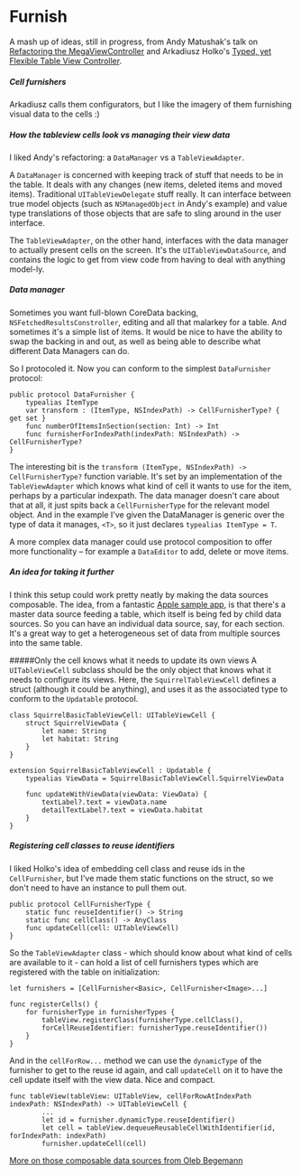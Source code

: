 # Furnish

A mash up of ideas, still in progress, from Andy Matushak's talk on [Refactoring the MegaViewController](https://realm.io/news/andy-matuschak-refactor-mega-controller/) and Arkadiusz Holko's [Typed, yet Flexible Table View Controller](http://holko.pl/2016/01/05/typed-table-view-controller/?utm_campaign=iOS%2BDev%2BWeekly&utm_medium=email&utm_source=iOS_Dev_Weekly_Issue_232).

##### Cell furnishers
Arkadiusz calls them configurators, but I like the imagery of them furnishing visual data to the cells :) 

##### How the tableview cells look vs managing their view data
I liked Andy's refactoring: a `DataManager` vs a `TableViewAdapter`. 

A `DataManager` is concerned with keeping track of stuff that needs to be in the table. It deals with any changes (new items, deleted items and moved items). Traditional `UITableViewDelegate` stuff really. It can interface between true model objects (such as `NSManagedObject` in Andy's example) and value type translations of those objects that are safe to sling around in the user interface. 

The `TableViewAdapter`, on the other hand, interfaces with the data manager to actually present cells on the screen. It's the `UITableViewDataSource`, and contains the logic to get from  view code from having to deal with anything model-ly. 

##### Data manager

Sometimes you want full-blown CoreData backing, `NSFetchedResultsConstroller`, editing and all that malarkey for a table. And sometimes it's a simple list of items. It would be nice to have the ability to swap the backing in and out, as well as being able to describe what different Data Managers can do. 

So I protocoled it. Now you can conform to the simplest `DataFurnisher` protocol: 

```
public protocol DataFurnisher {
    typealias ItemType
    var transform : (ItemType, NSIndexPath) -> CellFurnisherType? { get set }
    func numberOfItemsInSection(section: Int) -> Int
    func furnisherForIndexPath(indexPath: NSIndexPath) -> CellFurnisherType?
}
```

The interesting bit is the `transform (ItemType, NSIndexPath) -> CellFurnisherType?` function variable. It's set by an implementation of the `TableViewAdapter` which knows what kind of cell it wants to use for the item, perhaps by a particular indexpath. The data manager doesn't care about that at all, it just spits back a `CellFurnisherType` for the relevant model object. And in the example I've given the DataManager is generic over the type of data it manages, `<T>`, so it just declares `typealias ItemType = T`. 

A more complex data manager could use protocol composition to offer more functionality – for example a `DataEditor` to add, delete or move items. 

##### An idea for taking it further
I think this setup could work pretty neatly by making the data sources composable. The idea, from a fantastic [Apple sample app](https://developer.apple.com/sample-code/wwdc/2015/downloads/Advanced-Collection-View.zip),  is that there's a master data source feeding a table, which itself is being fed by child data sources. So you can have an individual data source, say, for each section. It's a great way to get a heterogeneous set of data from multiple sources into the same table. 

#####Only the cell knows what it needs to update its own views
A `UITableViewCell` subclass should be the only object that knows what it needs to configure its views. Here, the `SquirrelTableViewCell` defines a struct (although it could be anything), and uses it as the associated type to conform to the `Updatable` protocol.

```
class SquirrelBasicTableViewCell: UITableViewCell {
    struct SquirrelViewData {
        let name: String
        let habitat: String
    }
}

extension SquirrelBasicTableViewCell : Updatable {
    typealias ViewData = SquirrelBasicTableViewCell.SquirrelViewData
 
    func updateWithViewData(viewData: ViewData) {
        textLabel?.text = viewData.name
        detailTextLabel?.text = viewData.habitat
    }
}
```

##### Registering cell classes to reuse identifiers
I liked Holko's idea of embedding cell class and reuse ids in the `CellFurnisher`, but I've made them static functions on the struct, so we don't need to have an instance to pull them out. 

```
public protocol CellFurnisherType {
    static func reuseIdentifier() -> String
    static func cellClass() -> AnyClass
    func updateCell(cell: UITableViewCell)
}
```

So the `TableViewAdapter` class - which should know about what kind of cells are available to it - can hold a list of cell furnishers types which are registered with the table on initialization:

```
let furnishers = [CellFurnisher<Basic>, CellFurnisher<Image>...]

func registerCells() {
    for furnisherType in furnisherTypes {
        tableView.registerClass(furnisherType.cellClass(), 
        forCellReuseIdentifier: furnisherType.reuseIdentifier())
    }
}
```

And in the `cellForRow...` method we can use the `dynamicType` of the furnisher to get to the reuse id again, and call `updateCell` on it to have the cell update itself with the view data.  Nice and compact.

```
func tableView(tableView: UITableView, cellForRowAtIndexPath indexPath: NSIndexPath) -> UITableViewCell {        
		... 
		let id = furnisher.dynamicType.reuseIdentifier()
        let cell = tableView.dequeueReusableCellWithIdentifier(id, forIndexPath: indexPath)
        furnisher.updateCell(cell)
```


[More on those composable data sources from Oleb Begemann](http://oleb.net/blog/2014/06/apples-take-on-app-architecture/)




